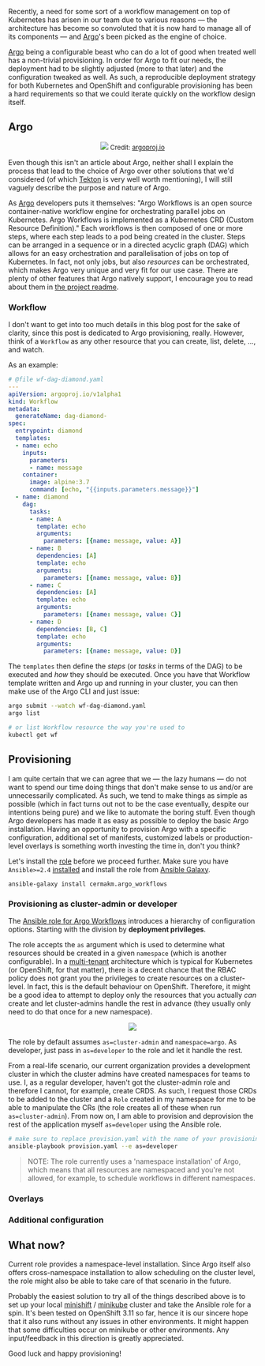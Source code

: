 <!--
## Sections
### Heading
### Intro paragraph

	This post is about: topic
	It covers: headings
	When you finish this post, you will: most import thing
	This post will be most interesting to: intended audiences

This post will be most interesting to:
-->

<!-- 1] WHAT? -->

<!-- 1) What problem are you trying to solve? -->

Recently, a need for some sort of a workflow management on top of Kubernetes has arisen in our team due to various reasons — the architecture has become so convoluted that it is now hard to manage all of its components — and [Argo]'s been picked as the engine of choice.

<!-- 2) What led you to this point? Story? -->

[Argo] being a configurable beast who can do a lot of good when treated well has a non-trivial provisioning. In order for Argo to fit our needs, the deployment had to be slightly adjusted (more to that later) and the configuration tweaked as well.
As such, a reproducible deployment strategy for both Kubernetes and OpenShift and configurable provisioning has been a hard requirements so that we could iterate quickly on the workflow design itself.

<!-- Who else was involved? -->
<!-- - -->

<!-- What else did you try/has been tried before? -->
<!-- - -->

## Argo

<p align="center">
	<img src="https://miro.medium.com/max/963/1*ZKFG3dbNO3S646rM1BFkrw.png" />
	<span style="font-size:small;">
		Credit: <a href="https://blog.argoproj.io">argoproj.io</a>
	</span>
</p>

Even though this isn't an article about Argo, neither shall I explain the process that lead to the choice of Argo over other solutions that we'd considered (of which [Tekton] is very well worth mentioning), I will still vaguely describe the purpose and nature of Argo.

As [Argo] developers puts it themselves: "Argo Workflows is an open source container-native workflow engine for orchestrating parallel jobs on Kubernetes. Argo Workflows is implemented as a Kubernetes CRD (Custom Resource Definition)." Each workflows is then composed of one or more steps, where each step leads to a pod being created in the cluster. Steps can be arranged in a sequence or in a directed acyclic graph (DAG) which allows for an easy orchestration and parallelisation of jobs on top of Kubernetes. In fact, not only jobs, but also *resources* can be orchestrated, which makes Argo very unique and very fit for our use case. There are plenty of other features that Argo natively support, I encourage you to read about them in [the project readme](https://github.com/argoproj/argo#features).

### Workflow

I don't want to get into too much details in this blog post for the sake of clarity, since this post is dedicated to Argo provisioning, really. However, think of a `Workflow` as any other resource that you can create, list, delete, ..., and watch.

As an example:

```yaml
# @file wf-dag-diamond.yaml
---
apiVersion: argoproj.io/v1alpha1
kind: Workflow
metadata:
  generateName: dag-diamond-
spec:
  entrypoint: diamond
  templates:
  - name: echo
    inputs:
      parameters:
      - name: message
    container:
      image: alpine:3.7
      command: [echo, "{{inputs.parameters.message}}"]
  - name: diamond
    dag:
      tasks:
      - name: A
        template: echo
        arguments:
          parameters: [{name: message, value: A}]
      - name: B
        dependencies: [A]
        template: echo
        arguments:
          parameters: [{name: message, value: B}]
      - name: C
        dependencies: [A]
        template: echo
        arguments:
          parameters: [{name: message, value: C}]
      - name: D
        dependencies: [B, C]
        template: echo
        arguments:
          parameters: [{name: message, value: D}]
```

The `templates` then define the *steps* (or *tasks* in terms of the DAG) to be executed and *how* they should be executed.
Once you have that Workflow template written and Argo up and running in your cluster, you can then make use of the Argo CLI and just issue:

```bash
argo submit --watch wf-dag-diamond.yaml
argo list

# or list Workflow resource the way you're used to
kubectl get wf
```


<!-- 2] SO WHAT? -->

## Provisioning

<!-- 1) What change have you made? -->
I am quite certain that we can agree that we — the lazy humans — do not want to spend our time doing things that don't make sense to us and/or are unnecessarily complicated. As such, we tend to make things as simple as possible (which in fact turns out not to be the case eventually, despite our intentions being pure) and we like to automate the boring stuff. 
Even though Argo developers has made it as easy as possible to deploy the basic Argo installation. Having an opportunity to provision Argo with a specific configuration, additional set of manifests, customized labels or production-level overlays is something worth investing the time in, don't you think?

Let's install the [role](https://galaxy.ansible.com/cermakm/argo_workflows) before we proceed further. Make sure you have `Ansible>=2.4` [installed](https://docs.ansible.com/ansible/latest/installation_guide/intro_installation.html) and install the role from [Ansible Galaxy](https://docs.ansible.com/ansible/latest/reference_appendices/galaxy.html#installing-roles).

```
ansible-galaxy install cermakm.argo_workflows
```

<!-- 2) What new capabilities have been developed? -->
### Provisioning as cluster-admin or developer
The [Ansible role for Argo Workflows](https://github.com/CermakM/ansible-role-argo-workflows) introduces a hierarchy of configuration options. Starting with the division by **deployment privileges**.

The role accepts the `as` argument which is used to determine what resources should be created in a given `namespace` (which is another configurable). In a [multi-tenant](https://cloud.google.com/kubernetes-engine/docs/concepts/multitenancy-overview) architecture which is typical for Kubernetes (or OpenShift, for that matter), there is a decent chance that the RBAC policy does not grant you the privileges to create resources on a cluster-level. In fact, this is the default behaviour on OpenShift. Therefore, it might be a good idea to attempt to deploy only the resources that you actually *can* create and let cluster-admins handle the rest in advance (they usually only need to do that once for a new namespace).

<p align="center">
	<img src="https://cloud.google.com/kubernetes-engine/images/enterprise-multitenancy.svg" />
</p>

The role by default assumes `as=cluster-admin` and `namespace=argo`. As developer, just pass in `as=developer` to the role and let it handle the rest.

From a real-life scenario, our current organization provides a development cluster in which the cluster admins have created namespaces for teams to use. I, as a regular developer, haven't got the cluster-admin role and therefore I cannot, for example, create CRDS. As such, I request those CRDs to be added to the cluster and a `Role` created in my namespace for me to be able to manipulate the CRs (the role creates all of these when run `as=cluster-admin`). From now on, I am able to provision and deprovision the rest of the application myself `as=developer` using the Ansible role.

```bash
# make sure to replace provision.yaml with the name of your provisioning playbook
ansible-playbook provision.yaml --e as=developer
```

> NOTE: The role currently uses a 'namespace installation' of Argo, which means that all resources are namespaced and you're not allowed, for example, to schedule workflows in different namespaces.

### Overlays

### Additional configuration


<!-- 3) What new connections have been made? -->
<!-- - -->

<!-- 4) What is true now that wasn't true before? -->

<!-- 5) What do you know now that you didn't know before? -->

<!-- 6) How are you / your team / your project / Red Hat / the world better than before? -->

<!-- 3] NOW WHAT? -->
## What now?

<!-- 1) How would I develop the subject of the post further from here? -->
<!-- - -->

<!-- 2) What is the next logical improvement that I could make in the same direction? -->
Current role provides a namespace-level installation. Since Argo itself also offers cross-namespace installation to allow scheduling on the cluster level, the role might also be able to take care of that scenario in the future.

<!-- 3) What does the thing you've just done set you up to do in the future? -->
<!-- - -->


<!-- 4) How can the reader verify what you've just shown, and apply it to their own situation? -->
<!-- 5) How can the reader help you? -->
Probably the easiest solution to try all of the things described above is to set up your local [minishift] / [minikube] cluster and take the Ansible role for a spin. It's been tested on OpenShift 3.11 so far, hence it is our sincere hope that it also runs without any issues in other environments. It might happen that some difficulties occur on minikube or other environments. Any input/feedback in this direction is greatly appreciated.

Good luck and happy provisioning!

<!-- References -->
[Argo]: https://github.com/argoproj/argo
[Tekton]: https://github.com/tektoncd/pipeline

[minishift]: https://www.okd.io/minishift/
[minikube]: https://github.com/kubernetes/minikube